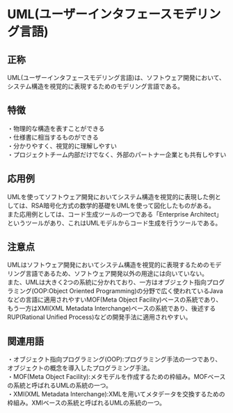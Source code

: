

# UML(ユーザーインタフェースモデリング言語)
## 正称
UML(ユーザーインタフェースモデリング言語)は、ソフトウェア開発において、システム構造を視覚的に表現するためのモデリング言語である。
## 特徴
・物理的な構造を表すことができる  
・仕様書に相当するものができる  
・分かりやすく、視覚的に理解しやすい  
・プロジェクトチーム内部だけでなく、外部のパートナー企業とも共有しやすい  
## 応用例
UMLを使ってソフトウェア開発においてシステム構造を視覚的に表現した例としては、RSA暗号化方式の数学的基礎をUMLを使って図化したものがある。  
また応用例としては、コード生成ツールの一つである「Enterprise Architect」というツールがあり、これはUMLモデルからコード生成を行うツールである。  
## 注意点
UMLはソフトウェア開発においてシステム構造を視覚的に表現するためのモデリング言語であるため、ソフトウェア開発以外の用途には向いていない。  
また、UMLは大きく2つの系統に分かれており、一方はオブジェクト指向プログラミング(OOP:Object Oriented Programming)の分野で広く使われているJavaなどの言語に適用されやすいMOF(Meta Object Facility)ベースの系統であり、もう一方はXMI(XML Metadata Interchange)ベースの系統であり、後述するRUP(Rational Unified Process)などの開発手法に適用されやすい。  
## 関連用語
・オブジェクト指向プログラミング(OOP):プログラミング手法の一つであり、オブジェクトの概念を導入したプログラミング手法。  
・MOF(Meta Object Facility):メタモデルを作成するための枠組み。MOFベースの系統と呼ばれるUMLの系統の一つ。  
・XMI(XML Metadata Interchange):XMLを用いてメタデータを交換するための枠組み。XMIベースの系統と呼ばれるUMLの系統の一つ。
